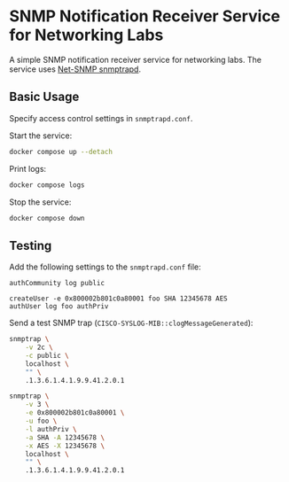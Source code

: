 SNMP Notification Receiver Service for Networking Labs
======================================================

A simple SNMP notification receiver service for networking labs. The service
uses [Net-SNMP snmptrapd][SnmptrapdManual].

[SnmptrapdManual]: https://net-snmp.sourceforge.io/docs/man/snmptrapd.html

Basic Usage
-----------

Specify access control settings in `snmptrapd.conf`.

Start the service:

```sh
docker compose up --detach
```

Print logs:

```sh
docker compose logs
```

Stop the service:

```sh
docker compose down
```

Testing
-------

Add the following settings to the `snmptrapd.conf` file:

```
authCommunity log public

createUser -e 0x800002b801c0a80001 foo SHA 12345678 AES
authUser log foo authPriv
```

Send a test SNMP trap (`CISCO-SYSLOG-MIB::clogMessageGenerated`):

```sh
snmptrap \
    -v 2c \
    -c public \
    localhost \
    "" \
    .1.3.6.1.4.1.9.9.41.2.0.1

snmptrap \
    -v 3 \
    -e 0x800002b801c0a80001 \
    -u foo \
    -l authPriv \
    -a SHA -A 12345678 \
    -x AES -X 12345678 \
    localhost \
    "" \
    .1.3.6.1.4.1.9.9.41.2.0.1
```

